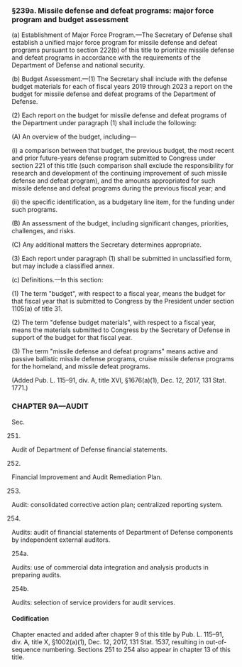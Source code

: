 ### §239a. Missile defense and defeat programs: major force program and budget assessment ###

(a) Establishment of Major Force Program.—The Secretary of Defense shall establish a unified major force program for missile defense and defeat programs pursuant to section 222(b) of this title to prioritize missile defense and defeat programs in accordance with the requirements of the Department of Defense and national security.

(b) Budget Assessment.—(1) The Secretary shall include with the defense budget materials for each of fiscal years 2019 through 2023 a report on the budget for missile defense and defeat programs of the Department of Defense.

(2) Each report on the budget for missile defense and defeat programs of the Department under paragraph (1) shall include the following:

(A) An overview of the budget, including—

(i) a comparison between that budget, the previous budget, the most recent and prior future-years defense program submitted to Congress under section 221 of this title (such comparison shall exclude the responsibility for research and development of the continuing improvement of such missile defense and defeat program), and the amounts appropriated for such missile defense and defeat programs during the previous fiscal year; and

(ii) the specific identification, as a budgetary line item, for the funding under such programs.

(B) An assessment of the budget, including significant changes, priorities, challenges, and risks.

(C) Any additional matters the Secretary determines appropriate.

(3) Each report under paragraph (1) shall be submitted in unclassified form, but may include a classified annex.

(c) Definitions.—In this section:

(1) The term "budget", with respect to a fiscal year, means the budget for that fiscal year that is submitted to Congress by the President under section 1105(a) of title 31.

(2) The term "defense budget materials", with respect to a fiscal year, means the materials submitted to Congress by the Secretary of Defense in support of the budget for that fiscal year.

(3) The term "missile defense and defeat programs" means active and passive ballistic missile defense programs, cruise missile defense programs for the homeland, and missile defeat programs.

(Added Pub. L. 115–91, div. A, title XVI, §1676(a)(1), Dec. 12, 2017, 131 Stat. 1771.)

### **CHAPTER 9A—AUDIT** ###

Sec.

251.

Audit of Department of Defense financial statements.

252.

Financial Improvement and Audit Remediation Plan.

253.

Audit: consolidated corrective action plan; centralized reporting system.

254.

Audits: audit of financial statements of Department of Defense components by independent external auditors.

254a.

Audits: use of commercial data integration and analysis products in preparing audits.

254b.

Audits: selection of service providers for audit services.

#### Codification ####

Chapter enacted and added after chapter 9 of this title by Pub. L. 115–91, div. A, title X, §1002(a)(1), Dec. 12, 2017, 131 Stat. 1537, resulting in out-of-sequence numbering. Sections 251 to 254 also appear in chapter 13 of this title.
